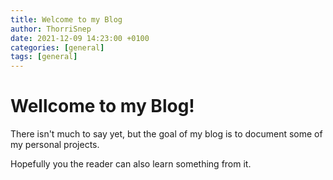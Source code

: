 ```yaml
---
title: Welcome to my Blog
author: ThorriSnep
date: 2021-12-09 14:23:00 +0100
categories: [general]
tags: [general]
---
```


# Wellcome to my Blog!

There isn't much to say yet, but the goal of my blog is to document some of my personal projects.

Hopefully you the reader can also learn something from it.
